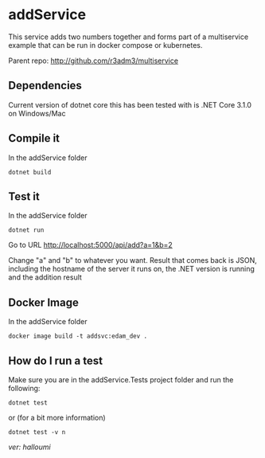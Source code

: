 # addService

This service adds two numbers together and forms part of a multiservice example that can be run in docker compose or kubernetes.

Parent repo: <http://github.com/r3adm3/multiservice>

## Dependencies

Current version of dotnet core this has been tested with is .NET Core 3.1.0 on Windows/Mac

## Compile it

In the addService folder

```dotnetcore
dotnet build
```

## Test it

In the addService folder

```dotnetcore
dotnet run
```

Go to URL <http://localhost:5000/api/add?a=1&b=2>

Change "a" and "b" to whatever you want. Result that comes back is JSON, including the hostname of the server it runs on, the .NET version is running and the addition result

## Docker Image

In the addService folder

```docker
docker image build -t addsvc:edam_dev .
```

## How do I run a test

Make sure you are in the addService.Tests project folder and run the following:

```dotnetcore
dotnet test
```

or (for a bit more information)

```dotnetcore
dotnet test -v n
```
*ver: halloumi*